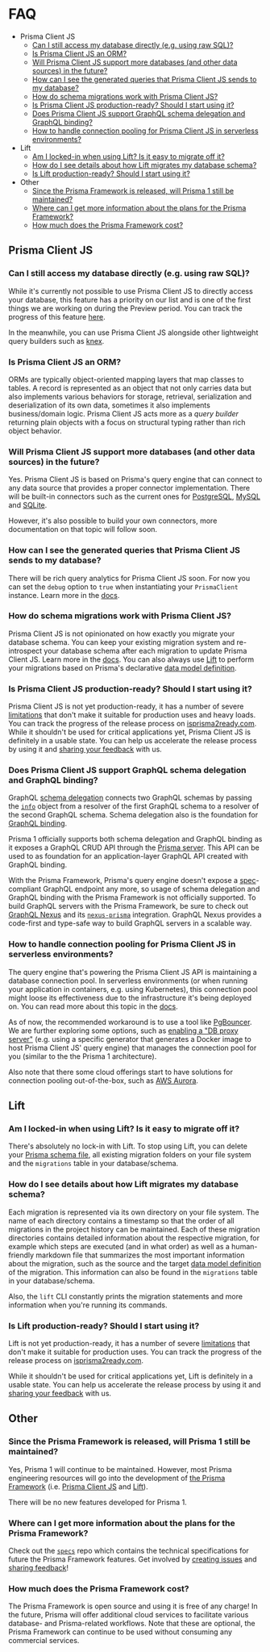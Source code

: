 # FAQ

- Prisma Client JS
  - [Can I still access my database directly (e.g. using raw SQL)?](#can-i-still-access-my-database-directly-eg-using-raw-sql)
  - [Is Prisma Client JS an ORM?](#is-prisma-client-js-an-orm)
  - [Will Prisma Client JS support more databases (and other data sources) in the future?](#will-prisma-client-js-support-more-databases-and-other-data-sources-in-the-future)
  - [How can I see the generated queries that Prisma Client JS sends to my database?](#how-can-i-see-the-generated-queries-that-prisma-client-js-sends-to-my-database)
  - [How do schema migrations work with Prisma Client JS?](#how-do-schema-migrations-work-with-prisma-client-js)
  - [Is Prisma Client JS production-ready? Should I start using it?](#is-prisma-client-js-production-ready-should-i-start-using-it)
  - [Does Prisma Client JS support GraphQL schema delegation and GraphQL binding?](#does-prisma-client-js-support-graphql-schema-delegation-and-graphql-binding)
  - [How to handle connection pooling for Prisma Client JS in serverless environments?](#how-to-handle-connection-pooling-for-prisma-client-js-in-serverless-environments)
- Lift
  - [Am I locked-in when using Lift? Is it easy to migrate off it?](#am-i-locked-in-when-using-lift-is-it-easy-to-migrate-off-it)
  - [How do I see details about how Lift migrates my database schema?](#how-do-i-see-details-about-how-lift-migrates-my-database-schema)
  - [Is Lift production-ready? Should I start using it?](#is-lift-production-ready-should-i-start-using-it)
- Other
  - [Since the Prisma Framework is released, will Prisma 1 still be maintained?](#since-the-prisma-framework-is-released-will-prisma-1-still-be-maintained)
  - [Where can I get more information about the plans for the Prisma Framework?](#where-can-i-get-more-information-about-the-plans-for-the-prisma-framework)
  - [How much does the Prisma Framework cost?](#how-much-does-the-prisma-framework-cost)

## Prisma Client JS

### Can I still access my database directly (e.g. using raw SQL)?

While it's currently not possible to use Prisma Client JS to directly access your database, this feature has a priority on our list and is one of the first things we are working on during the Preview period. You can track the progress of this feature [here](https://github.com/prisma/prisma-client-js/issues/10). 

In the meanwhile, you can use Prisma Client JS alongside other lightweight query builders such as [knex](https://www.github.com/tgriesser/knex).

### Is Prisma Client JS an ORM?

ORMs are typically object-oriented mapping layers that map classes to tables. A record is represented as an object that not only carries data but also implements various behaviors for storage, retrieval,
serialization and deserialization of its own data, sometimes it also implements business/domain logic.
Prisma Client JS acts more as a _query builder_ returning plain objects with a focus on structural typing rather than rich object behavior.

### Will Prisma Client JS support more databases (and other data sources) in the future?

Yes. Prisma Client JS is based on Prisma's query engine that can connect to any data source that provides a proper connector implementation. There will be built-in connectors such as the current ones for [PostgreSQL](./core/connectors/postgresql.md), [MySQL](./core/connectors/mysql.md) and [SQLite](./core/connectors/sqlite.md). 

However, it's also possible to build your own connectors, more documentation on that topic will follow soon.

### How can I see the generated queries that Prisma Client JS sends to my database?

There will be rich query analytics for Prisma Client JS soon. For now you can set the `debug` option to `true` when instantiating your `PrismaClient` instance. Learn more in the [docs](./photon/api.md#debugging).

### How do schema migrations work with Prisma Client JS?

Prisma Client JS is not opinionated on how exactly you migrate your database schema. You can keep your existing migration system and re-introspect your database schema after each migration to update Prisma Client JS. Learn more in the [docs](./photon/use-only-photon.md). You can also always use [Lift](https://lift.prisma.io) to perform your migrations based on Prisma's declarative [data model definition](./data-modeling.md).

### Is Prisma Client JS production-ready? Should I start using it?

Prisma Client JS is not yet production-ready, it has a number of severe [limitations](./limitations.md) that don't make it suitable for production uses and heavy loads. You can track the progress of the release process on [isprisma2ready.com](https://www.isprisma2ready.com). While it shouldn't be used for critical applications yet, Prisma Client JS is definitely in a usable state. You can help us accelerate the release process by using it and [sharing your feedback](./prisma2-feedback.md) with us.

### Does Prisma Client JS support GraphQL schema delegation and GraphQL binding?

GraphQL [schema delegation](https://www.prisma.io/blog/graphql-schema-stitching-explained-schema-delegation-4c6caf468405/) connects two GraphQL schemas by passing the [`info`](https://www.prisma.io/blog/graphql-server-basics-demystifying-the-info-argument-in-graphql-resolvers-6f26249f613a/) object from a resolver of the first GraphQL schema to a resolver of the second GraphQL schema. Schema delegation also is the foundation for [GraphQL binding](https://github.com/graphql-binding/graphql-binding).

Prisma 1 officially supports both schema delegation and GraphQL binding as it exposes a GraphQL CRUD API through the [Prisma server](https://www.prisma.io/docs/prisma-server/). This API can be used to as foundation for an application-layer GraphQL API created with GraphQL binding. 

With the Prisma Framework, Prisma's query engine doesn't expose a [spec](https://graphql.github.io/graphql-spec/June2018/)-compliant GraphQL endpoint any more, so usage of schema delegation and GraphQL binding with the Prisma Framework is not officially supported. To build GraphQL servers with the Prisma Framework, be sure to check out [GraphQL Nexus](https://nexus.js.org/) and its [`nexus-prisma`](https://nexus.js.org/docs/database-access-with-prisma-v2) integration. GraphQL Nexus provides a code-first and type-safe way to build GraphQL servers in a scalable way. 

### How to handle connection pooling for Prisma Client JS in serverless environments?

The query engine that's powering the Prisma Client JS API is maintaining a database connection pool. In serverless environments (or when running your application in containers, e.g. using Kubernetes), this connection pool might loose its effectiveness due to the infrastructure it's being deployed on. You can read more about this topic in the [docs](./photon/deployment.md).

As of now, the recommended workaround is to use a tool like [PgBouncer](https://pgbouncer.github.io/faq.html). We are further exploring some options, such as [enabling a "DB proxy server"](https://github.com/prisma/prisma2/issues/370) (e.g. using a specific generator that generates a Docker image to host Prisma Client JS' query engine) that manages the connection pool for you (similar to the the Prisma 1 architecture).

Also note that there some cloud offerings start to have solutions for connection pooling out-of-the-box, such as [AWS Aurora](https://aws.amazon.com/blogs/aws/new-data-api-for-amazon-aurora-serverless/).

## Lift

### Am I locked-in when using Lift? Is it easy to migrate off it?

There's absolutely no lock-in with Lift. To stop using Lift, you can delete your [Prisma schema file](./prisma-schema-file.md), all existing migration folders on your file system and the `migrations` table in your database/schema.

### How do I see details about how Lift migrates my database schema?

Each migration is represented via its own directory on your file system. The name of each directory contains a timestamp so that the order of all migrations in the project history can be maintained. Each of these migration directories contains detailed information about the respective migration, for example which steps are executed (and in what order) as well as a human-friendly markdown file that summarizes the most important information about the migration, such as the source and the target [data model definition](./data-modeling.md#data-model-definition) of the migration. This information can also be found in the        `migrations` table in your database/schema. 

Also, the `lift` CLI constantly prints the migration statements and more information when you're running its commands.

### Is Lift production-ready? Should I start using it?

Lift is not yet production-ready, it has a number of severe [limitations](./limitations.md) that don't make it suitable for production uses. You can track the progress of the release process on [isprisma2ready.com](https://www.isprisma2ready.com). 

While it shouldn't be used for critical applications yet, Lift is definitely in a usable state. You can help us accelerate the release process by using it and [sharing your feedback](./prisma2-feedback.md) with us.

## Other

### Since the Prisma Framework is released, will Prisma 1 still be maintained?

Yes, Prisma 1 will continue to be maintained. However, most Prisma engineering resources will go into the development of [the Prisma Framework](https://github.com/prisma/prisma2) (i.e. [Prisma Client JS](https://photonjs.prisma.io/) and [Lift](https://lift.prisma.io/)). 

There will be no new features developed for Prisma 1.

### Where can I get more information about the plans for the Prisma Framework?

Check out the [`specs`](https://github.com/prisma/specs) repo which contains the technical specifications for future the Prisma Framework features. Get involved by [creating issues](https://github.com/prisma/prisma2/issues) and [sharing feedback](./prisma2-feedback.md)!

### How much does the Prisma Framework cost?

The Prisma Framework is open source and using it is free of any charge! In the future, Prisma will offer additional cloud services to facilitate various database- and Prisma-related workflows. Note that these are optional, the Prisma Framework can continue to be used without consuming any commercial services.